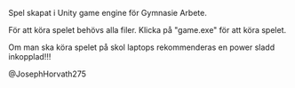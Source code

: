 Spel skapat i Unity game engine för Gymnasie Arbete. 

För att köra spelet behövs alla filer. Klicka på "game.exe" för att köra spelet.

Om man ska köra spelet på skol laptops rekommenderas en power sladd inkopplad!!!

@JosephHorvath275
